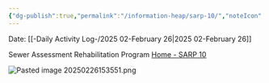 ```yaml
---
{"dg-publish":true,"permalink":"/information-heap/sarp-10/","noteIcon":"","created":"2025-02-26T15:35:14.489-06:00"}
---
```


Date: [[-Daily Activity Log-/2025 02-February 26\|2025 02-February 26]]

Sewer Assessment Rehabilitation Program 
[Home - SARP 10](https://sarp10.com/)

![Pasted image 20250226153551.png](/img/user/Pasted%20image%2020250226153551.png)